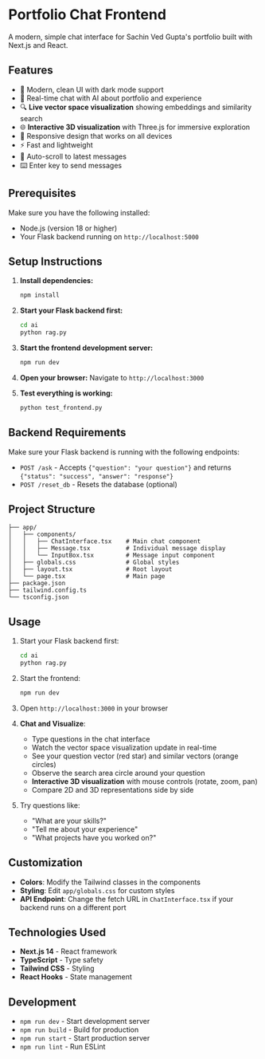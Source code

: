 # Portfolio Chat Frontend

A modern, simple chat interface for Sachin Ved Gupta's portfolio built with Next.js and React.

## Features

- 🎨 Modern, clean UI with dark mode support
- 💬 Real-time chat with AI about portfolio and experience
- 🔍 **Live vector space visualization** showing embeddings and similarity search
- 🌐 **Interactive 3D visualization** with Three.js for immersive exploration
- 📱 Responsive design that works on all devices
- ⚡ Fast and lightweight
- 🔄 Auto-scroll to latest messages
- ⌨️ Enter key to send messages

## Prerequisites

Make sure you have the following installed:

- Node.js (version 18 or higher)
- Your Flask backend running on `http://localhost:5000`

## Setup Instructions

1. **Install dependencies:**

   ```bash
   npm install
   ```

2. **Start your Flask backend first:**

   ```bash
   cd ai
   python rag.py
   ```

3. **Start the frontend development server:**

   ```bash
   npm run dev
   ```

4. **Open your browser:**
   Navigate to `http://localhost:3000`

5. **Test everything is working:**

   ```bash
   python test_frontend.py
   ```

## Backend Requirements

Make sure your Flask backend is running with the following endpoints:

- `POST /ask` - Accepts `{"question": "your question"}` and returns `{"status": "success", "answer": "response"}`
- `POST /reset_db` - Resets the database (optional)

## Project Structure

```
├── app/
│   ├── components/
│   │   ├── ChatInterface.tsx    # Main chat component
│   │   ├── Message.tsx          # Individual message display
│   │   └── InputBox.tsx         # Message input component
│   ├── globals.css              # Global styles
│   ├── layout.tsx               # Root layout
│   └── page.tsx                 # Main page
├── package.json
├── tailwind.config.ts
└── tsconfig.json
```

## Usage

1. Start your Flask backend first:

   ```bash
   cd ai
   python rag.py
   ```

2. Start the frontend:

   ```bash
   npm run dev
   ```

3. Open `http://localhost:3000` in your browser

4. **Chat and Visualize**:

   - Type questions in the chat interface
   - Watch the vector space visualization update in real-time
   - See your question vector (red star) and similar vectors (orange circles)
   - Observe the search area circle around your question
   - **Interactive 3D visualization** with mouse controls (rotate, zoom, pan)
   - Compare 2D and 3D representations side by side

5. Try questions like:
   - "What are your skills?"
   - "Tell me about your experience"
   - "What projects have you worked on?"

## Customization

- **Colors**: Modify the Tailwind classes in the components
- **Styling**: Edit `app/globals.css` for custom styles
- **API Endpoint**: Change the fetch URL in `ChatInterface.tsx` if your backend runs on a different port

## Technologies Used

- **Next.js 14** - React framework
- **TypeScript** - Type safety
- **Tailwind CSS** - Styling
- **React Hooks** - State management

## Development

- `npm run dev` - Start development server
- `npm run build` - Build for production
- `npm run start` - Start production server
- `npm run lint` - Run ESLint
